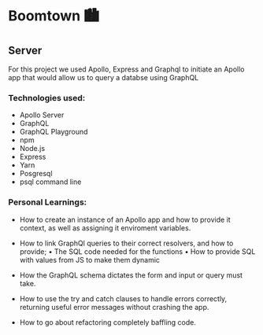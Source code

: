# Boomtown 🏙

## Server

For this project we used Apollo, Express and Graphql to initiate an Apollo app that would allow us to query a databse using GraphQL

### Technologies used:

- Apollo Server
- GraphQL
- GraphQL Playground
- npm
- Node.js
- Express
- Yarn
- Posgresql
- psql command line

### Personal Learnings:

- How to create an instance of an Apollo app and how to provide it context, as well as assigning it enviroment variables.

- How to link GraphQl queries to their correct resolvers, and how to provide;
  • The SQL code needed for the functions
  • How to provide SQL with values from JS to make them dynamic

- How the GraphQL schema dictates the form and input or query must take.

- How to use the try and catch clauses to handle errors correctly, returning useful error messages  without crashing the app.

- How to go about refactoring completely baffling code.

```
